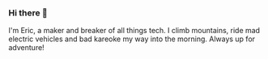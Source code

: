 ### Hi there 👋

I'm Eric, a maker and breaker of all things tech. I climb mountains, ride mad electric vehicles and bad kareoke my way into the morning. Always up for adventure!
